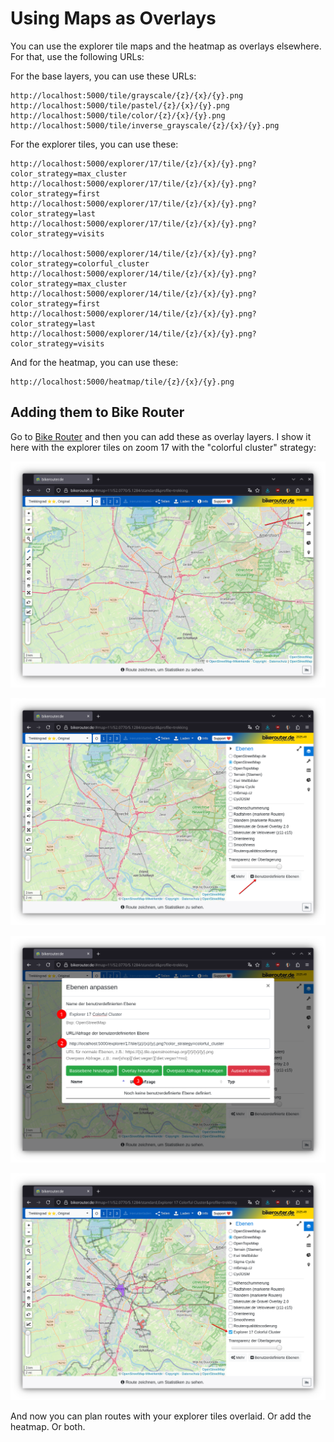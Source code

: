 # Using Maps as Overlays

You can use the explorer tile maps and the heatmap as overlays elsewhere. For that, use the following URLs:

For the base layers, you can use these URLs:

```
http://localhost:5000/tile/grayscale/{z}/{x}/{y}.png
http://localhost:5000/tile/pastel/{z}/{x}/{y}.png
http://localhost:5000/tile/color/{z}/{x}/{y}.png
http://localhost:5000/tile/inverse_grayscale/{z}/{x}/{y}.png
```

For the explorer tiles, you can use these:

```
http://localhost:5000/explorer/17/tile/{z}/{x}/{y}.png?color_strategy=max_cluster
http://localhost:5000/explorer/17/tile/{z}/{x}/{y}.png?color_strategy=first
http://localhost:5000/explorer/17/tile/{z}/{x}/{y}.png?color_strategy=last
http://localhost:5000/explorer/17/tile/{z}/{x}/{y}.png?color_strategy=visits

http://localhost:5000/explorer/14/tile/{z}/{x}/{y}.png?color_strategy=colorful_cluster
http://localhost:5000/explorer/14/tile/{z}/{x}/{y}.png?color_strategy=max_cluster
http://localhost:5000/explorer/14/tile/{z}/{x}/{y}.png?color_strategy=first
http://localhost:5000/explorer/14/tile/{z}/{x}/{y}.png?color_strategy=last
http://localhost:5000/explorer/14/tile/{z}/{x}/{y}.png?color_strategy=visits
```

And for the heatmap, you can use these:

```
http://localhost:5000/heatmap/tile/{z}/{x}/{y}.png
```

## Adding them to Bike Router

Go to [Bike Router](https://bikerouter.de) and then you can add these as overlay layers. I show it here with the explorer tiles on zoom 17 with the "colorful cluster" strategy:

![](images/bikerouter-overlay-2.png)

![](images/bikerouter-overlay-3.png)

![](images/bikerouter-overlay-4.png)

![](images/bikerouter-overlay-5.png)

And now you can plan routes with your explorer tiles overlaid. Or add the heatmap. Or both.